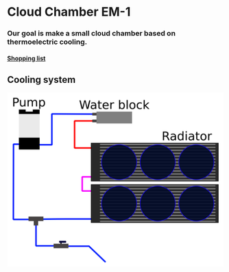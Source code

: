 # Cloud Chamber EM-1

### Our goal is make a small cloud chamber based on thermoelectric cooling.

#### [Shopping list](https://docs.google.com/spreadsheets/d/14hCsTsorVP4mwYcDdZ4Uk--QDRCdFsPFW2lGzlMLsTE/edit?usp=sharing)

## Cooling system
![Image](documents/inkscape_schema.svg "Cooling system")